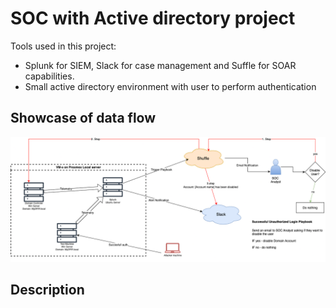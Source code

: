 # SOC with Active directory project

Tools used in this project:
* Splunk for SIEM, Slack for case management and Suffle for SOAR capabilities. 
* Small active directory environment with user to perform authentication

## Showcase of data flow

![SOC-Automation_project_dataflow](https://github.com/SivanS-iT/SOC_projects/blob/main/Images/01-SOC-AD/01-SOC_AD_Dataflow.png?raw=true)


## Description




